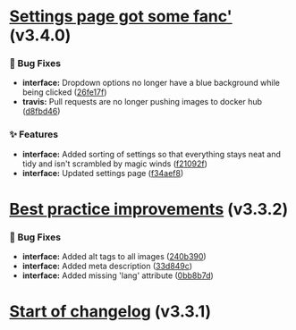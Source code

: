 # [Settings page got some fanc'](https://github.com/peach-bot/Peach/compare/v3.3.2...v3.4.0) (v3.4.0)

### 🐛 Bug Fixes 

* **interface:** Dropdown options no longer have a blue background while being clicked ([26fe17f](https://github.com/peach-bot/Peach/commit/26fe17f5a888ec5a3db99b4d701c9901207c9e03))
* **travis:** Pull requests are no longer pushing images to docker hub ([d8fbd46](https://github.com/peach-bot/Peach/commit/d8fbd46409f8a12575f554c6c5dabf9d010e65e7))

### ✨ Features 

* **interface:** Added sorting of settings so that everything stays neat and tidy and isn't scrambled by magic winds ([f21092f](https://github.com/peach-bot/Peach/commit/f21092fc8b26bf24a4d313e1596bfb0823303645))
* **interface:** Updated settings page ([f34aef8](https://github.com/peach-bot/Peach/commit/f34aef87df028e3f9dd941343d16817dc8072308))


# [Best practice improvements](https://github.com/peach-bot/Peach/compare/v3.3.1...v3.3.2) (v3.3.2)

### 🐛 Bug Fixes

* **interface:** Added alt tags to all images ([240b390](https://github.com/peach-bot/Peach/commit/240b390ed39659f86f44c019b82739dd16f9ba09))
* **interface:** Added meta description ([33d849c](https://github.com/peach-bot/Peach/commit/33d849c4a174232b8d3835bfd6f366b79912561e))
* **interface:** Added missing 'lang' attribute ([0bb8b7d](https://github.com/peach-bot/Peach/commit/0bb8b7d5377212540bd248b5200399d897dfcf3f))


# [Start of changelog](https://github.com/peach-bot/Peach/tree/48fdcf62550f9b0c23a66dcbadea27350dcf5707) (v3.3.1)